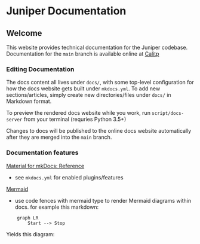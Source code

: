 # Juniper Documentation

## Welcome

This website provides technical documentation for the Juniper codebase. Documentation for the `main` branch is available online at [Calitp](https://docs.calitp.org/data-infra)

### Editing Documentation

The docs content all lives under `docs/`, with some top-level configuration for how the docs website gets built under `mkdocs.yml`. To add new sections/articles, simply create new directories/files under `docs/` in Markdown format.

To preview the rendered docs website while you work, run `script/docs-server` from your terminal (requries Python 3.5+)

Changes to docs will be published to the online docs website automatically after they are merged into the `main` branch.

### Documentation features
[Material for mkDocs: Reference](https://squidfunk.github.io/mkdocs-material/reference/admonitions/)
- see `mkdocs.yml` for enabled plugins/features

[Mermaid](https://mermaid-js.github.io/mermaid/#/)
- use code fences with mermaid type to render Mermaid diagrams within docs. for example this markdown:

```
    graph LR
        Start --> Stop
```
Yields this diagram:
